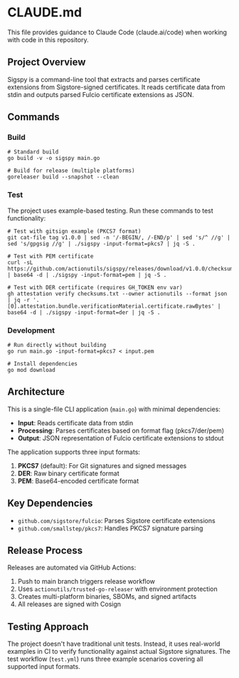 # CLAUDE.md

This file provides guidance to Claude Code (claude.ai/code) when working with code in this repository.

## Project Overview

Sigspy is a command-line tool that extracts and parses certificate extensions from Sigstore-signed certificates. It reads certificate data from stdin and outputs parsed Fulcio certificate extensions as JSON.

## Commands

### Build
```shell
# Standard build
go build -v -o sigspy main.go

# Build for release (multiple platforms)
goreleaser build --snapshot --clean
```

### Test
The project uses example-based testing. Run these commands to test functionality:
```shell
# Test with gitsign example (PKCS7 format)
git cat-file tag v1.0.0 | sed -n '/-BEGIN/, /-END/p' | sed 's/^ //g' | sed 's/gpgsig //g' | ./sigspy -input-format=pkcs7 | jq -S .

# Test with PEM certificate
curl -sL https://github.com/actionutils/sigspy/releases/download/v1.0.0/checksums.txt.pem | base64 -d | ./sigspy -input-format=pem | jq -S .

# Test with DER certificate (requires GH_TOKEN env var)
gh attestation verify checksums.txt --owner actionutils --format json | jq -r '.[0].attestation.bundle.verificationMaterial.certificate.rawBytes' | base64 -d | ./sigspy -input-format=der | jq -S .
```

### Development
```shell
# Run directly without building
go run main.go -input-format=pkcs7 < input.pem

# Install dependencies
go mod download
```

## Architecture

This is a single-file CLI application (`main.go`) with minimal dependencies:
- **Input**: Reads certificate data from stdin
- **Processing**: Parses certificates based on format flag (pkcs7/der/pem)
- **Output**: JSON representation of Fulcio certificate extensions to stdout

The application supports three input formats:
1. **PKCS7** (default): For Git signatures and signed messages
2. **DER**: Raw binary certificate format
3. **PEM**: Base64-encoded certificate format

## Key Dependencies
- `github.com/sigstore/fulcio`: Parses Sigstore certificate extensions
- `github.com/smallstep/pkcs7`: Handles PKCS7 signature parsing

## Release Process

Releases are automated via GitHub Actions:
1. Push to main branch triggers release workflow
2. Uses `actionutils/trusted-go-releaser` with environment protection
3. Creates multi-platform binaries, SBOMs, and signed artifacts
4. All releases are signed with Cosign

## Testing Approach

The project doesn't have traditional unit tests. Instead, it uses real-world examples in CI to verify functionality against actual Sigstore signatures. The test workflow (`test.yml`) runs three example scenarios covering all supported input formats.